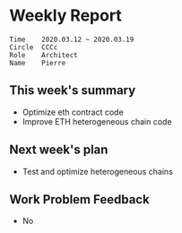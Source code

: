 # Weekly Report 

```
Time	2020.03.12 ~ 2020.03.19
Circle	CCCc
Role	Architect
Name	Pierre
```
## This week's summary

- Optimize eth contract code
- Improve ETH heterogeneous chain code

## Next week's plan

- Test and optimize heterogeneous chains

## Work Problem Feedback

- No

